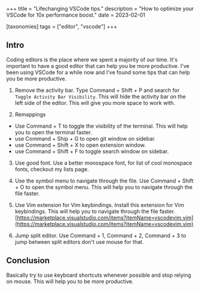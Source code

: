 +++
title = "Lifechanging VSCode tips."
description = "How to optimize your VSCode for 10x performance boost."
date = 2023-02-01

[taxonomies]
tags = ["editor", "vscode"]
+++

## Intro
Coding editors is the place where we spent a majority of our time. It's important to have a good editor that can help you be more productive. I've been using VSCode for a while now and I've found some tips that can help you be more productive.

1. Remove the activity bar.
Type Command + Shift + P and search for `Toggle Activity Bar Visibility`. This will hide the activity bar on the left side of the editor. This will give you more space to work with.

2. Remappings
- Use Command + T to toggle the visibility of the terminal. This will help you to open the terminal faster.
- use Command + Ship + G to open git window on sidebar.
- use Command + Shift + X to open extension window.
- use Command + Shift + F to toggle search window on sidebar.

3. Use good font.
Use a better monospace font, for list of cool monospace fonts, checkout my lists page.

4. Use the symbol menu to navigate through the file.
Use Command + Shift + O to open the symbol menu. This will help you to navigate through the file faster.

5. Use Vim extension for Vim keybindings.
Install this extension for Vim keybindings. This will help you to navigate through the file faster.
[https://marketplace.visualstudio.com/items?itemName=vscodevim.vim](https://marketplace.visualstudio.com/items?itemName=vscodevim.vim)

6. Jump split editor.
Use Command + 1, Command + 2, Command + 3 to jump between split editors don't use mouse for that.


## Conclusion
Basically try to use keyboard shortcuts whenever possible and stop relying on mouse. This will help you to be more productive.